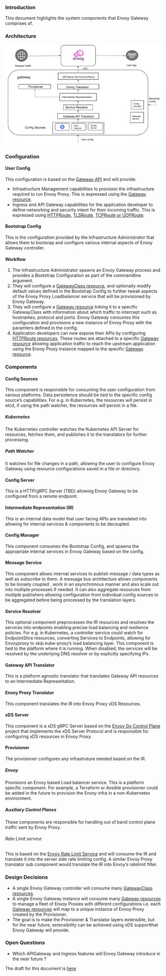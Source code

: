 ### Introduction
This document highlights the system components that Envoy Gateway comprises of. 

### Architecture
![Architecture](../images/architecture.png)

### Configuration

#### User Config
This configuration is based on the [Gateway API](https://gateway-api.sigs.k8s.io) and will provide:
* Infrastructure Management capabilities to provision the infrastructure required to run Envoy Proxy.
This is expressed using the [Gateway resource](https://gateway-api.sigs.k8s.io/concepts/api-overview/#gateway).
* Ingress and API Gateway capabilities for the application developer to define networking and security intent for their incoming traffic.
This is expressed using [HTTPRoute](https://gateway-api.sigs.k8s.io/concepts/api-overview/#httproute), [TLSRoute](https://gateway-api.sigs.k8s.io/concepts/api-overview/#tlsroute),
[TCPRoute or UDPRoute](https://gateway-api.sigs.k8s.io/concepts/api-overview/#tcproute-and-udproute).

#### Bootstrap Config
This is the configuration provided by the Infrastructure Administrator that allows them to bootsrap and configure various internal aspects of Envoy Gateway controller. 

#### Workflow
1. The Infrastructure Administrator spawns an Envoy Gateway process and provides a Bootstrap Configuration as part of the commandline argument.
2. They will configure a [GatewayClass resource](https://gateway-api.sigs.k8s.io/concepts/api-overview/#gatewayclass), and optionally modify default values
defined in the Bootstrap Config to further tweak aspects of the Envoy Proxy Loadbalancer service that will be provisioned by Envoy Gateway.
3. They will configure a [Gateway resource](https://gateway-api.sigs.k8s.io/concepts/api-overview/#gateway) linking it to a specific GatewayClass 
with information about which traffic to intercept such as hostnames, protocol and ports. 
Envoy Gateway consumes this configuration and provisions a new instance of Envoy Proxy with the paramters defined in the config.
4. Application developers can now expose their APIs by configuring [HTTPRoute resources](https://gateway-api.sigs.k8s.io/concepts/api-overview/#httproute).
These routes are attached to a specific [Gateway resource](https://gateway-api.sigs.k8s.io/concepts/api-overview/#gateway) allowing application traffic to reach
the upstream application using the Envoy Proxy instance mapped to the specific [Gateway resource](https://gateway-api.sigs.k8s.io/concepts/api-overview/#gateway).

### Components

#### Config Sources
This component is responsible for consuming the user configuration from various platforms. Data persistence should be tied to the specific config source’s capabilities. For e.g. in Kubernetes, the resources will persist in etcd, if using the path watcher, the resources will persist in a file.

##### Kubernetes
The Kubernetes controller watches the Kubernetes API Server for resources, fetches them, and publishes it to the translators for further processing.

##### Path Watcher
It watches for file changes in a path, allowing the user to configure Envoy Gateway using resource configurations saved in a file or directory.

#### Config Server
This is a HTTP/gRPC Server (TBD) allowing Envoy Gateway to be configured from a remote endpoint. 

#### Intermediate Representation (IR)
This is an internal data model that user facing APIs are translated into allowing for internal services & components to be decoupled. 

#### Config Manager
This component consumes the Bootstrap Config, and spawns the appropriate internal services in Envoy Gateway based on the config.

#### Message Service
This component allows internal services to publish message / data types as well as subscribe to them. A message bus architecture allows components to be loosely coupled
, work in an asynchronous manner and also scale out into multiple processes if needed. It can also aggregate resources from multiple publishers allowing configuration from
individual config sources to be aggregated before being processed by the translation layers.

#### Service Resolver
This optional component preprocesses the IR resources and resolves the services into endpoints enabling precise load balancing and resilience policies.
For e.g. in Kubernetes, a controller service could watch for EndpointSlice resources, converting Services to Endpoints, allowing for Envoyproxy to skip kube-proxy’s
load balancing layer. This component is tied to the platform where it is running.  When disabled, the services will be resolved by the underlying DNS resolver or
by explicitly specifying IPs.

#### Gateway API Translator
This is a platform agnostic translator that translates Gateway API resources to an Intermediate Representation.

#### Envoy Proxy Translator
This component translates the IR into Envoy Proxy xDS Resources.

#### xDS Server
This component is a xDS gRPC Server based on the [Envoy Go Control Plane](https://github.com/envoyproxy/go-control-plane) project that implements the xDS Server Protocol
and is responsible for configuring xDS resources in Envoy Proxy. 

#### Provisioner
The provisioner configures any infrastruture needed based on the IR.

##### Envoy
Provisions an Envoy based Load balancer service. This is a platform specific component. 
For example, a Terraform or Ansible provisioner could be added in the future to provision the Envoy infra in a non-Kubernetes environment.

##### Auxiliary Control Planes
These components are responsible for handling out of band control plane traffic sent by Envoy Proxy.

###### Rate Limit service
This is based on the [Envoy Rate Limit Service](https://github.com/envoyproxy/ratelimit) and will consume the IR and translate it into the server side rate limiting config.
A similar Envoy Proxy translator sub component would translate the IR into Envoy’s ratelimit filter.

### Design Decisions
* A single Envoy Gateway controller will consume many [GatewayClass resources](https://gateway-api.sigs.k8s.io/concepts/api-overview/#gatewayclass).
* A single Envoy Gateway instance will consume many [Gateway resources](https://gateway-api.sigs.k8s.io/concepts/api-overview/#gateway) to manage a fleet of Envoy Proxies with different configurations i.e. each [Gateway resources](https://gateway-api.sigs.k8s.io/concepts/api-overview/#gateway) will map to a unique instance of Envoy Proxy created
by the Provisioner.
* The goal is to make the Provisioner & Translator layers extensible, but for the near future, extensibility can be achieved using xDS supportthat Envoy Gateway
will provide.

### Open Questions
* Which APIGateway and Ingress features will Envoy Gateway introduce in the near future ?

The draft for this document is [here](https://docs.google.com/document/d/1riyTPPYuvNzIhBdrAX8dpfxTmcobWZDSYTTB5NeybuY/edit)
